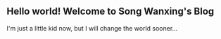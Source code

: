 ## Hello world! Welcome to **Song Wanxing's Blog**

I'm just a little kid now, but I will change the world sooner...
